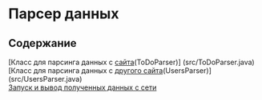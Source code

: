 # Парсер данных
## Содержание
[Класс для парсинга данных с [сайта](https://dummy-json.mock.beeceptor.com/todos)(ToDoParser)] (src/ToDoParser.java)  
[Класс для парсинга данных с [другого сайта](https://fake-json-api.mock.beeceptor.com/users)(UsersParser)](src/UsersParser.java)  
[Запуск и вывод полученных данных с сети](src/main/java/Main.java)    
  

